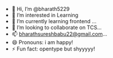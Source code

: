 - 👋 Hi, I’m @bharath5229
- 👀 I’m interested in Learning
- 🌱 I’m currently learning frontend ...
- 💞️ I’m looking to collaborate on TCS...
- 📫 bharathsureshbabu22@gmail.com...
- 😄 Pronouns: i am happy!
- ⚡ Fun fact: opentype but shyyyyy!

<!---
bharath5229/bharath5229 is a ✨ special ✨ repository because its `README.md` (this file) appears on your GitHub profile.
You can click the Preview link to take a look at your changes.
--->
